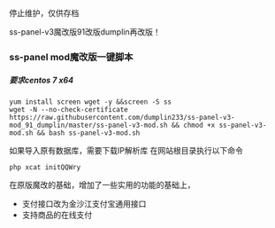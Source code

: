 停止维护，仅供存档


ss-panel-v3魔改版91改版dumplin再改版！



### ss-panel mod魔改版一键脚本
##### 要求centos 7 x64

```
yum install screen wget -y &&screen -S ss 
wget -N --no-check-certificate https://raw.githubusercontent.com/dumplin233/ss-panel-v3-mod_91_dumplin/master/ss-panel-v3-mod.sh && chmod +x ss-panel-v3-mod.sh && bash ss-panel-v3-mod.sh

```
如果导入原有数据库，需要下载IP解析库
在网站根目录执行以下命令
```
php xcat initQQWry

```

在原版魔改的基础，增加了一些实用的功能的基础上，
 - 支付接口改为金沙江支付宝通用接口
 - 支持商品的在线支付
